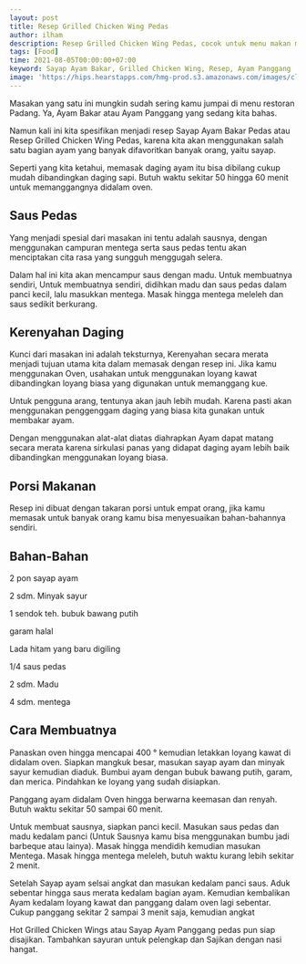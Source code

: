 ```yaml
---
layout: post
title: Resep Grilled Chicken Wing Pedas
author: ilham
description: Resep Grilled Chicken Wing Pedas, cocok untuk menu makan malam serta menu acara.
tags: [Food]
time: 2021-08-05T00:00:00+07:00
keyword: Sayap Ayam Bakar, Grilled Chicken Wing, Resep, Ayam Panggang
image: 'https://hips.hearstapps.com/hmg-prod.s3.amazonaws.com/images/classic-buffalo-wings-horizontal-279-1547506077.jpg'
---
```

Masakan yang satu ini mungkin sudah sering kamu jumpai di menu restoran Padang. Ya, Ayam Bakar atau Ayam Panggang yang sedang kita bahas.

Namun kali ini kita spesifikan menjadi resep Sayap Ayam Bakar Pedas atau Resep Grilled Chicken Wing Pedas, karena kita akan menggunakan salah satu bagian ayam yang banyak difavoritkan banyak orang, yaitu sayap.

Seperti yang kita ketahui, memasak daging ayam itu bisa dibilang cukup mudah dibandingkan daging sapi. Butuh waktu sekitar 50 hingga 60 menit untuk memanggangnya didalam oven.

## Saus Pedas

Yang menjadi spesial dari masakan ini tentu adalah sausnya, dengan menggunakan campuran mentega serta saus pedas tentu akan menciptakan cita rasa yang sungguh menggugah selera.

Dalam hal ini kita akan mencampur saus dengan madu. Untuk membuatnya sendiri, Untuk membuatnya sendiri, didihkan madu dan saus pedas dalam panci kecil, lalu masukkan mentega. Masak hingga mentega meleleh dan saus sedikit berkurang.

## Kerenyahan Daging

Kunci dari masakan ini adalah teksturnya, Kerenyahan secara merata menjadi tujuan utama kita dalam memasak dengan resep ini. Jika kamu menggunakan Oven, usahakan untuk menggunakan loyang kawat dibandingkan loyang biasa yang digunakan untuk memanggang kue.

Untuk pengguna arang, tentunya akan jauh lebih mudah. Karena pasti akan menggunakan penggenggam daging yang biasa kita gunakan untuk membakar ayam.

Dengan menggunakan alat-alat diatas diahrapkan Ayam dapat matang secara merata karena sirkulasi panas yang didapat daging ayam lebih baik dibandingkan menggunakan loyang biasa.

## Porsi Makanan

Resep ini dibuat dengan takaran porsi untuk empat orang, jika kamu memasak untuk banyak orang kamu bisa menyesuaikan bahan-bahannya sendiri.

## Bahan-Bahan

2 pon sayap ayam

2 sdm. Minyak sayur

1 sendok teh. bubuk bawang putih

garam halal

Lada hitam yang baru digiling

1/4 saus pedas

2 sdm. Madu

4 sdm. mentega

## Cara Membuatnya

<p id="step1">Panaskan oven hingga mencapai 400 ° kemudian letakkan loyang kawat di didalam oven. Siapkan mangkuk besar, masukan sayap ayam dan minyak sayur kemudian diaduk. Bumbui ayam dengan bubuk bawang putih, garam, dan merica. Pindahkan ke loyang yang sudah disiapkan.</p>

<p id="step2">Panggang ayam didalam Oven hingga berwarna keemasan dan renyah. Butuh waktu sekitar 50 sampai 60 menit.

<p id="step3">Untuk membuat sausnya, siapkan panci kecil. Masukan saus pedas dan madu kedalam panci (Untuk Sausnya kamu bisa menggunakan bumbu jadi barbeque atau lainya). Masak hingga mendidih kemudian masukan Mentega. Masak hingga mentega meleleh, butuh waktu kurang lebih sekitar 2 menit.</p>

<p id="step4">Setelah Sayap ayam selsai angkat dan masukan kedalam panci saus. Aduk sebentar hingga saus merata kedalam bagian ayam. Kemudian kembalikan Ayam kedalam loyang kawat dan panggang dalam oven lagi sebentar. Cukup panggang sekitar 2 sampai 3 menit saja, kemudian angkat</p>

<p id="step5">Hot Grilled Chicken Wings atau Sayap Ayam Panggang pedas pun siap disajikan. Tambahkan sayuran untuk pelengkap dan Sajikan dengan nasi hangat.</p>
<script type="application/ld+json">
{
  "@context": "https://schema.org/", 
  "@type": "Recipe", 
  "name": "Resep Grilled Chicken Wing Pedas",
  "image": "https://hips.hearstapps.com/hmg-prod.s3.amazonaws.com/images/classic-buffalo-wings-horizontal-279-1547506077.jpg",
  "description": "Resep Grilled Chicken Wing Pedas, cocok untuk menu makan malam serta menu acara.",
  "keywords": "Sayap Ayam Bakar, Grilled Chicken Wing, Resep, Ayam Panggang",
  "author": {
    "@type": "Person",
    "name": "Ilham Maulana"
  },
  "prepTime": "PT10M",
  "cookTime": "PT60M", 
  "totalTime": "PT70M", 
  "recipeCategory": "entree", 
  "recipeYield": "4", 
  "nutrition": {
    "@type": "NutritionInformation",
    "calories": "265 cal",
    "fatContent": "18.39 g"
  },
  "recipeIngredient": [
    "2 pon sayap ayam",
    "2 sdm Minyak sayur",
    "1 sendok teh bubuk bawang putih",
    "garam",
    "Lada Hitam",
    "1/4 Saus Pedas",
    "2 sdm Madu",
    "4 sdm mentega"
  ],
  "recipeInstructions": [{
    "@type": "HowToStep",
    "name": "Memanggang Ayam",
    "text": "Panaskan oven hingga mencapai 400 ° kemudian letakkan loyang kawat di didalam oven. Siapkan mangkuk besar, masukan sayap ayam dan minyak sayur kemudian diaduk. Bumbui ayam dengan bubuk bawang putih, garam, dan merica. Pindahkan ke loyang yang sudah disiapkan.",
    "url": "https://www.mediasejenak.xyz/resep-grilled-chicken-wing/#step1"
  },{
    "@type": "HowToStep",
    "name": "Membuat Saus",
    "text": "Untuk membuat sausnya, siapkan panci kecil. Masukan saus pedas dan madu kedalam panci (Untuk Sausnya kamu bisa menggunakan bumbu jadi barbeque atau lainya). Masak hingga mendidih kemudian masukan Mentega. Masak hingga mentega meleleh, butuh waktu kurang lebih sekitar 2 menit.",
    "url": "https://www.mediasejenak.xyz/resep-grilled-chicken-wing/#step3"
  },{
    "@type": "HowToStep",
    "name": "Campur Ayam dengan Saus",
    "text": "Setelah Sayap ayam selsai angkat dan masukan kedalam panci saus. Aduk sebentar hingga saus merata kedalam bagian ayam. Kemudian kembalikan Ayam kedalam loyang kawat dan panggang dalam oven lagi sebentar. Cukup panggang sekitar 2 sampai 3 menit saja, kemudian angkat",
    "url": "https://www.mediasejenak.xyz/resep-grilled-chicken-wing/#step4"
  }]  
}
</script>
